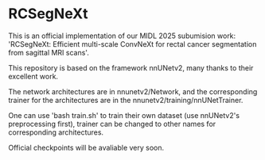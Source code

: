 # RCSegNeXt
This is an official implementation of our MIDL 2025 subumision work: 'RCSegNeXt: Efficient multi-scale ConvNeXt for rectal cancer segmentation from sagittal MRI scans'.

This repository is based on the framework nnUNetv2, many thanks to their excellent work.

The network architectures are in nnunetv2/Network, and the corresponding trainer for the architectures are in the nnunetv2/training/nnUNetTrainer.

One can use 'bash train.sh' to train their own dataset (use nnUNetv2's preprocessing first), trainer can be changed to other names for corresponding architectures.

Official checkpoints will be avaliable very soon.
